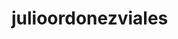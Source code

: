 # julioordonezviales
[to my web profile: https://julioordonezviales.github.io/index.html]: https://julioordonezviales.github.io/index.html
